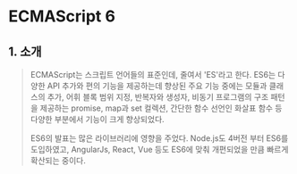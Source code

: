 # ECMAScript 6 

## 1. 소개 

> ECMAScript는 스크립트 언어들의 표준인데, 줄여서 'ES'라고 한다. ES6는 다양한 API 추가와 편의 기능을 제공하는데 향상된 주요 기능 중에는 모듈과 클래스의 추가, 어휘 블록 범위 지정, 반복자와 생성자, 비동기 프로그램의 구조 패턴을 제공하는 promise, map과 set 컬렉션, 간단한 함수 선언인 화살표 함수 등 다양한 부분에서 기능이 크게 향상되었다. <br>
> 
> ES6의 발표는 많은 라이브러리에 영향을 주었다. Node.js도 4버전 부터 ES6를 도입하였고, AngularJs, React, Vue 등도 ES6에 맞춰 개편되었을 만큼 빠르게 확산되는 중이다. 

<br>